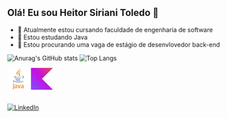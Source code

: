 ## Olá! Eu sou Heitor Siriani Toledo 👋

- 🔭 Atualmente estou cursando faculdade de engenharia de software
- 🌱 Estou estudando Java
- 👯 Estou procurando uma vaga de estágio de desenvlovedor back-end

![Anurag's GitHub stats](https://github-readme-stats.vercel.app/api?username=heitorsirianitoledo&show_icons=true&theme=dark)
![Top Langs](https://github-readme-stats.vercel.app/api/top-langs/?username=heitorsirianitoledo&layout=compact&theme=dark)

<p float="left">
  <img src="https://raw.githubusercontent.com/github/explore/main/topics/java/java.png" alt="Logo Java" width="50" height="50" />
  <img src="https://raw.githubusercontent.com/github/explore/main/topics/kotlin/kotlin.png" alt="Logo Kotlin" width="50" height="50" />
</p>

##


<p>
  <a href="https://www.linkedin.com/in/heitor-toledo-4549362b5/" target="_blank">
    <img src="https://cdn.worldvectorlogo.com/logos/linkedin-icon-2.svg" alt="LinkedIn" width="30" height="30" />
  </a>
</p>

  
            
          
